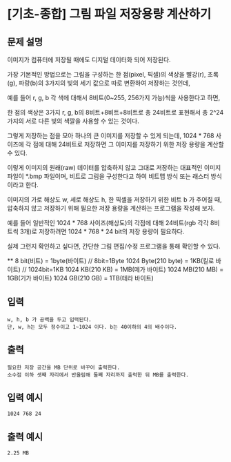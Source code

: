 # [기초-종합] 그림 파일 저장용량 계산하기

## 문제 설명
이미지가 컴퓨터에 저장될 때에도 디지털 데이터화 되어 저장된다.

가장 기본적인 방법으로는 그림을 구성하는 한 점(pixel, 픽셀)의 색상을
빨강(r), 초록(g), 파랑(b)의 3가지의 빛의 세기 값으로 따로 변환하여 저장하는 것인데,

예를 들어 r, g, b 각 색에 대해서 8비트(0~255, 256가지 가능)씩을 사용한다고 하면,

한 점의 색상은 3가지 r, g, b의 8비트+8비트+8비트로 총 24비트로 표현해서
총 2^24 가지의 서로 다른 빛의 색깔을 사용할 수 있는 것이다.

그렇게 저장하는 점을 모아 하나의 큰 이미지를 저장할 수 있게 되는데,
1024 * 768 사이즈에 각 점에 대해 24비트로 저장하면 그 이미지를 저장하기 위한
저장 용량을 계산할 수 있다.

이렇게 이미지의 원래(raw) 데이터를 압축하지 않고 그대로 저장하는 대표적인 이미지 파일이
*.bmp 파일이며, 비트로 그림을 구성한다고 하여 비트맵 방식 또는 래스터 방식이라고 한다.

이미지의 가로 해상도 w, 세로 해상도 h, 한 픽셀을 저장하기 위한 비트 b 가 주어질 때,
압축하지 않고 저장하기 위해 필요한 저장 용량을 계산하는 프로그램을 작성해 보자.


예를 들어
일반적인 1024 * 768 사이즈(해상도)의 각점에 대해
24비트(rgb 각각 8비트씩 3개)로 저장하려면 1024 * 768 * 24 bit의 저장 용량이 필요하다.

실제 그런지 확인하고 싶다면, 간단한 그림 편집/수정 프로그램을 통해 확인할 수 있다.


**
      8 bit(비트)           = 1byte(바이트)     //       8bit=1Byte
1024 Byte(210 byte) = 1KB(킬로 바이트) // 1024bit=1KB
1024 KB(210 KB)      = 1MB(메가 바이트)
1024 MB(210 MB)     = 1GB(기가 바이트)
1024 GB(210 GB)      = 1TB(테라 바이트)

## 입력
	w, h, b 가 공백을 두고 입력된다.
	단, w, h는 모두 정수이고 1~1024 이다. b는 40이하의 4의 배수이다.
## 출력
	필요한 저장 공간을 MB 단위로 바꾸어 출력한다.
	소수점 이하 셋째 자리에서 반올림해 둘째 자리까지 출력한 뒤 MB를 출력한다.

## 입력 예시
	1024 768 24
## 출력 예시
	2.25 MB